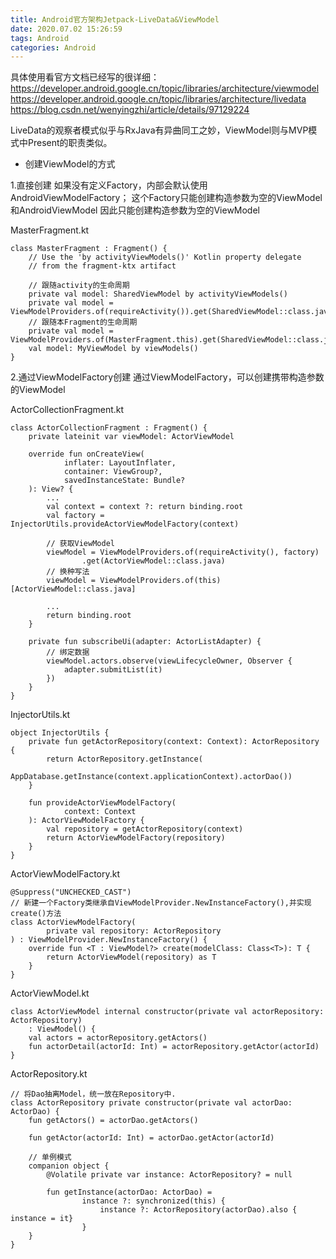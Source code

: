 ```yaml
---
title: Android官方架构Jetpack-LiveData&ViewModel
date: 2020.07.02 15:26:59
tags: Android
categories: Android
---
```


具体使用看官方文档已经写的很详细：
https://developer.android.google.cn/topic/libraries/architecture/viewmodel
https://developer.android.google.cn/topic/libraries/architecture/livedata
https://blog.csdn.net/wenyingzhi/article/details/97129224

LiveData的观察者模式似乎与RxJava有异曲同工之妙，ViewModel则与MVP模式中Present的职责类似。

- 创建ViewModel的方式

1.直接创建
如果没有定义Factory，内部会默认使用AndroidViewModelFactory；
这个Factory只能创建构造参数为空的ViewModel和AndroidViewModel
因此只能创建构造参数为空的ViewModel

MasterFragment.kt
```
class MasterFragment : Fragment() {
    // Use the 'by activityViewModels()' Kotlin property delegate
    // from the fragment-ktx artifact

    // 跟随activity的生命周期
    private val model: SharedViewModel by activityViewModels()
    private val model = ViewModelProviders.of(requireActivity()).get(SharedViewModel::class.java)
    // 跟随本Fragment的生命周期
    private val model = ViewModelProviders.of(MasterFragment.this).get(SharedViewModel::class.java)
    val model: MyViewModel by viewModels()
}
```

2.通过ViewModelFactory创建
通过ViewModelFactory，可以创建携带构造参数的ViewModel

ActorCollectionFragment.kt
```
class ActorCollectionFragment : Fragment() {
    private lateinit var viewModel: ActorViewModel

    override fun onCreateView(
            inflater: LayoutInflater,
            container: ViewGroup?,
            savedInstanceState: Bundle?
    ): View? {
        ...
        val context = context ?: return binding.root
        val factory = InjectorUtils.provideActorViewModelFactory(context)

        // 获取ViewModel
        viewModel = ViewModelProviders.of(requireActivity(), factory)
                .get(ActorViewModel::class.java)
        // 换种写法
        viewModel = ViewModelProviders.of(this)[ActorViewModel::class.java]

        ...
        return binding.root
    }

    private fun subscribeUi(adapter: ActorListAdapter) {
        // 绑定数据
        viewModel.actors.observe(viewLifecycleOwner, Observer {
            adapter.submitList(it)
        })
    }
}
```

InjectorUtils.kt
```
object InjectorUtils {
    private fun getActorRepository(context: Context): ActorRepository {
        return ActorRepository.getInstance(
                AppDatabase.getInstance(context.applicationContext).actorDao())
    }

    fun provideActorViewModelFactory(
            context: Context
    ): ActorViewModelFactory {
        val repository = getActorRepository(context)
        return ActorViewModelFactory(repository)
    }
}
```

ActorViewModelFactory.kt
```
@Suppress("UNCHECKED_CAST")
// 新建一个Factory类继承自ViewModelProvider.NewInstanceFactory(),并实现create()方法
class ActorViewModelFactory(
        private val repository: ActorRepository
) : ViewModelProvider.NewInstanceFactory() {
    override fun <T : ViewModel?> create(modelClass: Class<T>): T {
        return ActorViewModel(repository) as T
    }
}
```

ActorViewModel.kt
```
class ActorViewModel internal constructor(private val actorRepository: ActorRepository)
    : ViewModel() {
    val actors = actorRepository.getActors()
    fun actorDetail(actorId: Int) = actorRepository.getActor(actorId)
}
```

ActorRepository.kt
```
// 将Dao抽离Model，统一放在Repository中.
class ActorRepository private constructor(private val actorDao: ActorDao) {
    fun getActors() = actorDao.getActors()

    fun getActor(actorId: Int) = actorDao.getActor(actorId)

    // 单例模式
    companion object {
        @Volatile private var instance: ActorRepository? = null

        fun getInstance(actorDao: ActorDao) =
                instance ?: synchronized(this) {
                    instance ?: ActorRepository(actorDao).also { instance = it}
                }
    }
}
```
